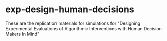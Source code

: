 # exp-design-human-decisions
These are the replication materials for simulations for "Designing Experimental Evaluations of Algorithmic Interventions with Human Decision Makers In Mind"
